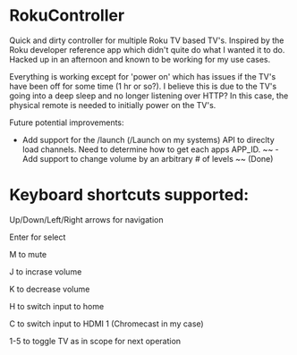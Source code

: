 # RokuController
Quick and dirty controller for multiple Roku TV based TV's.  Inspired by the Roku developer reference app which didn't quite do what I wanted it to do.  Hacked up in an afternoon and known to be working for my use cases.  

Everything is working except for 'power on' which has issues if the TV's have been off for some time (1 hr or so?).  I believe this is due to the TV's going into a deep sleep and no longer listening over HTTP?  In this case, the physical remote is needed to initially power on the TV's.  

Future potential improvements:
- Add support for the /launch (/Launch on my systems) API to direclty load channels.  Need to determine how to get each apps APP_ID.
~~ - Add support to change volume by an arbitrary # of levels ~~ (Done)

Keyboard shortcuts supported:
============================================
Up/Down/Left/Right arrows for navigation

Enter for select

M to mute

J to incrase volume

K to decrease volume

H to switch input to home

C to switch input to HDMI 1 (Chromecast in my case)

1-5 to toggle TV as in scope for next operation
